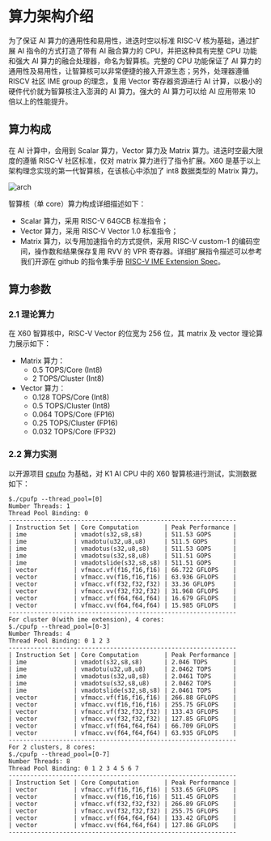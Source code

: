 # 算力架构介绍

为了保证 AI 算力的通用性和易用性，进迭时空以标准 RISC-V 核为基础，通过扩展 AI 指令的方式打造了带有 AI 融合算力的 CPU，并把这种具有完整 CPU 功能和强大 AI 算力的融合处理器，命名为智算核。完整的 CPU 功能保证了 AI 算力的通用性及易用性，让智算核可以非常便捷的接入开源生态；另外，处理器遵循 RISCV 社区 IME group 的理念，复用 Vector 寄存器资源进行 AI 计算，以极小的硬件代价就为智算核注入澎湃的 AI 算力。强大的 AI 算力可以给 AI 应用带来 10 倍以上的性能提升。

## 算力构成

在 AI 计算中，会用到 Scalar 算力，Vector 算力及 Matrix 算力。进迭时空最大限度的遵循 RISC-V 社区标准，仅对 matrix 算力进行了指令扩展。X60 是基于以上架构理念实现的第一代智算核，在该核心中添加了 int8 数据类型的 Matrix 算力。

![arch](/img/k1/ml/ai_arch.png)

智算核（单 core）算力构成详细描述如下：

- Scalar 算力，采用 RISC-V 64GCB 标准指令；
- Vector 算力，采用 RISC-V Vector 1.0 标准指令；
- Matrix 算力，以专用加速指令的方式提供，采用 RISC-V custom-1 的编码空间，操作数和结果保存复用 RVV 的 VPR 寄存器。详细扩展指令描述可以参考我们开源在 github 的指令集手册 [RISC-V IME Extension Spec](https://github.com/space-mit/riscv-ime-extension-spec)。

## 算力参数

### 2.1 理论算力

在 X60 智算核中，RISC-V Vector 的位宽为 256 位，其 matrix 及 vector 理论算力展示如下：

- Matrix 算力：
  - 0.5 TOPS/Core (Int8)
  - 2 TOPS/Cluster (Int8)
- Vector 算力：
  - 0.128 TOPS/Core (Int8)
  - 0.5 TOPS/Cluster (Int8)
  - 0.064 TOPS/Core (FP16)
  - 0.25 TOPS/Cluster (FP16)
  - 0.032 TOPS/Core (FP32)

### 2.2 算力实测

以开源项目 [cpufp](https://github.com/pigirons/cpufp) 为基础，对 K1 AI CPU 中的 X60 智算核进行测试，实测数据如下：



```
$./cpufp --thread_pool=[0]
Number Threads: 1
Thread Pool Binding: 0
---------------------------------------------------------------
| Instruction Set | Core Computation       | Peak Performance |
| ime             | vmadot(s32,s8,s8)      | 511.53 GOPS      |
| ime             | vmadotu(u32,u8,u8)     | 511.5 GOPS       |
| ime             | vmadotus(s32,u8,s8)    | 511.53 GOPS      |
| ime             | vmadotsu(s32,s8,u8)    | 511.51 GOPS      |
| ime             | vmadotslide(s32,s8,s8) | 511.51 GOPS      |
| vector          | vfmacc.vf(f16,f16,f16) | 66.722 GFLOPS    |
| vector          | vfmacc.vv(f16,f16,f16) | 63.936 GFLOPS    |
| vector          | vfmacc.vf(f32,f32,f32) | 33.36 GFLOPS     |
| vector          | vfmacc.vv(f32,f32,f32) | 31.968 GFLOPS    |
| vector          | vfmacc.vf(f64,f64,f64) | 16.679 GFLOPS    |
| vector          | vfmacc.vv(f64,f64,f64) | 15.985 GFLOPS    |
---------------------------------------------------------------
For cluster 0(with ime extension), 4 cores:
$./cpufp --thread_pool=[0-3]
Number Threads: 4
Thread Pool Binding: 0 1 2 3
---------------------------------------------------------------
| Instruction Set | Core Computation       | Peak Performance |
| ime             | vmadot(s32,s8,s8)      | 2.046 TOPS       |
| ime             | vmadotu(u32,u8,u8)     | 2.0462 TOPS      |
| ime             | vmadotus(s32,u8,s8)    | 2.0461 TOPS      |
| ime             | vmadotsu(s32,s8,u8)    | 2.0462 TOPS      |
| ime             | vmadotslide(s32,s8,s8) | 2.0461 TOPS      |
| vector          | vfmacc.vf(f16,f16,f16) | 266.88 GFLOPS    |
| vector          | vfmacc.vv(f16,f16,f16) | 255.75 GFLOPS    |
| vector          | vfmacc.vf(f32,f32,f32) | 133.43 GFLOPS    |
| vector          | vfmacc.vv(f32,f32,f32) | 127.85 GFLOPS    |
| vector          | vfmacc.vf(f64,f64,f64) | 66.709 GFLOPS    |
| vector          | vfmacc.vv(f64,f64,f64) | 63.935 GFLOPS    |
---------------------------------------------------------------
For 2 clusters, 8 cores:
$./cpufp --thread_pool=[0-7]
Number Threads: 8
Thread Pool Binding: 0 1 2 3 4 5 6 7
---------------------------------------------------------------
| Instruction Set | Core Computation       | Peak Performance |
| vector          | vfmacc.vf(f16,f16,f16) | 533.65 GFLOPS    |
| vector          | vfmacc.vv(f16,f16,f16) | 511.45 GFLOPS    |
| vector          | vfmacc.vf(f32,f32,f32) | 266.89 GFLOPS    |
| vector          | vfmacc.vv(f32,f32,f32) | 255.75 GFLOPS    |
| vector          | vfmacc.vf(f64,f64,f64) | 133.42 GFLOPS    |
| vector          | vfmacc.vv(f64,f64,f64) | 127.86 GFLOPS    |
---------------------------------------------------------------
```